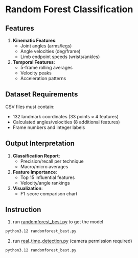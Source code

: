 # Random Forest Classification

## Features

1. **Kinematic Features**:
   - Joint angles (arms/legs)
   - Angle velocities (deg/frame)
   - Limb endpoint speeds (wrists/ankles)
2. **Temporal Features**:
   - 5-frame rolling averages
   - Velocity peaks
   - Acceleration patterns

## Dataset Requirements

CSV files must contain:

- 132 landmark coordinates (33 points × 4 features)
- Calculated angles/velocities (8 additional features)
- Frame numbers and integer labels

## Output Interpretation

1. **Classification Report**:
   - Precision/recall per technique
   - Macro/micro averages
2. **Feature Importance**:
   - Top 15 influential features
   - Velocity/angle rankings
3. **Visualization**:
   - F1-score comparison chart

## Instruction

1. run [randomforest_best.py](randomforest_best.py) to get the model

```bash
python3.12 randomforest_best.py
```

2. run [real_time_detection.py](real_time_detection.py) (camera permission required)

```bash
python3.12 randomforest_best.py
```
